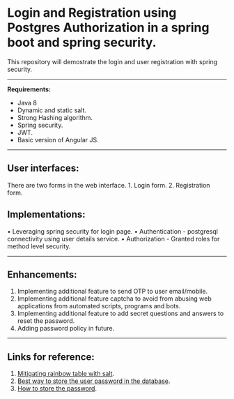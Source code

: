 # Login and Registration using Postgres Authorization in a spring boot and spring security.

This repository will demostrate the login and user registration with spring security.

***
**Requirements:**
 * Java 8
 * Dynamic and static salt.
 * Strong Hashing algorithm.
 * Spring security.
 * JWT.
 * Basic version of Angular JS.

***
User interfaces:
-----------------
There are two forms in the web interface.
    1. Login form.
    2. Registration form.

Implementations:
----------------
•	Leveraging spring security for login page.
•	Authentication - postgresql connectivity using user details service.
•   Authorization - Granted roles for method level security.

***
Enhancements:
---------------------------
 1. Implementing additional feature to send OTP to user email/mobile. 
 2. Implementing additional feature captcha to avoid from abusing web applications from automated scripts, programs and bots.
 3. Implementing additional feature to add secret questions and answers to reset the password.
 4. Adding password policy in future.
 
 ***
 Links for reference:
 ----------------------
 1. [Mitigating rainbow table with salt](https://auth0.com/blog/adding-salt-to-hashing-a-better-way-to-store-passwords/).
 2. [Best way to store the user password in the database](https://stackoverflow.com/questions/1054022/best-way-to-store-password-in-database).
 3. [How to store the password](https://www.geeksforgeeks.org/store-password-database/).

